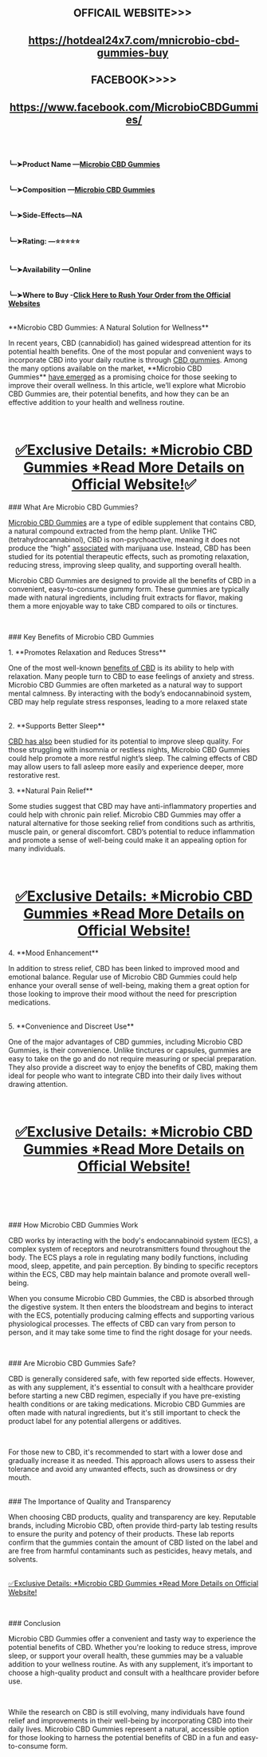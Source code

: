 <h2 class="CjVfdc" style="text-align: center;"><span class="C9DxTc ">OFFICAIL WEBSITE&gt;&gt;&gt;</span>&nbsp;</h2>
<h2 class="CjVfdc" style="text-align: center;"><a class="XqQF9c" href="https://hotdeal24x7.com/mnicrobio-cbd-gummies-buy" target="_blank"><span class="C9DxTc aw5Odc ">https://hotdeal24x7.com/mnicrobio-cbd-gummies-buy</span></a>&nbsp;</h2>
<h2 class="CjVfdc" style="text-align: center;"><span class="C9DxTc ">FACEBOOK&gt;&gt;&gt;&gt;</span></h2>
<h2 class="CjVfdc" style="text-align: center;"><a class="XqQF9c" href="https://www.facebook.com/MicrobioCBDGummies/" target="_blank"><span class="C9DxTc aw5Odc ">https://www.facebook.com/MicrobioCBDGummies/</span></a></h2>
<div id="h.rly2m5u4waxs" class="CobnVe yMxPgf  aP9Z7e">&nbsp;</div>
<div class="CjVfdc">
<div class="PPhIP rviiZ">&nbsp;</div>
</div>
<div class="CjVfdc">
<div class="PPhIP rviiZ">&nbsp;</div>
<strong><span class="C9DxTc ">╰┈➤Product Name &mdash;</span><a class="XqQF9c" href="https://hotdeal24x7.com/mnicrobio-cbd-gummies-buy" target="_blank"><span class="C9DxTc ">Microbio CBD Gummies</span></a></strong></div>
<div id="h.rwt8ojom5txf" class="CobnVe yMxPgf  aP9Z7e"><strong>&nbsp;</strong></div>
<div class="CjVfdc">
<div class="PPhIP rviiZ"><strong>&nbsp;</strong></div>
<strong><span class="C9DxTc ">╰┈➤Composition &mdash;</span><a class="XqQF9c" href="https://hotdeal24x7.com/mnicrobio-cbd-gummies-buy" target="_blank"><span class="C9DxTc ">Microbio CBD Gummies</span></a></strong></div>
<div id="h.1id8rv60ism6" class="CobnVe yMxPgf  aP9Z7e"><strong>&nbsp;</strong></div>
<div class="CjVfdc">
<div class="PPhIP rviiZ"><strong>&nbsp;</strong></div>
<strong><span class="C9DxTc ">╰┈➤Side-Effects&mdash;NA</span></strong></div>
<div id="h.dkfr7kd0mgnv" class="CobnVe yMxPgf  aP9Z7e"><strong>&nbsp;</strong></div>
<div class="CjVfdc">
<div class="PPhIP rviiZ"><strong>&nbsp;</strong></div>
<strong><span class="C9DxTc ">╰┈➤Rating: &mdash;⭐⭐⭐⭐⭐</span></strong></div>
<div id="h.7fn3rdqs4oyu" class="CobnVe yMxPgf  aP9Z7e"><strong>&nbsp;</strong></div>
<div class="CjVfdc">
<div class="PPhIP rviiZ"><strong>&nbsp;</strong></div>
<strong><span class="C9DxTc ">╰┈➤Availability &mdash;Online</span></strong></div>
<div id="h.fbpw7uesmvii" class="CobnVe yMxPgf  aP9Z7e"><strong>&nbsp;</strong></div>
<div class="CjVfdc">
<div class="PPhIP rviiZ"><strong>&nbsp;</strong></div>
<strong><span class="C9DxTc ">╰┈➤Where to Buy -</span><a class="XqQF9c" href="https://hotdeal24x7.com/mnicrobio-cbd-gummies-buy" target="_blank"><span class="C9DxTc ">Click Here to Rush Your Order from the Official Websites</span></a></strong><span class="C9DxTc "><br /><br /></span></div>
<p class="zfr3Q CDt4Ke " dir="ltr"><span class="C9DxTc ">**Microbio CBD Gummies: A Natural Solution for Wellness**</span></p>
<p class="zfr3Q CDt4Ke " dir="ltr"><span class="C9DxTc ">In recent years, CBD (cannabidiol) has gained widespread attention for its potential health benefits. One of the most popular and convenient ways to incorporate CBD into your daily routine is through&nbsp;</span><a class="XqQF9c" href="https://www.facebook.com/MicrobioCBDGummies/" target="_blank"><span class="C9DxTc ">CBD gummies</span></a><span class="C9DxTc ">. Among the many options available on the market, **Microbio CBD Gummies**&nbsp;</span><a class="XqQF9c" href="https://www.facebook.com/MicrobioCBDGummies/" target="_blank"><span class="C9DxTc ">have emerged</span></a><span class="C9DxTc ">&nbsp;as a promising choice for those seeking to improve their overall wellness. In this article, we&rsquo;ll explore what Microbio CBD Gummies are, their pote</span><span class="C9DxTc ">ntial benefits, and how they can be an effective addition to your health and wellness routine.</span></p>
<div class="PPhIP rviiZ">&nbsp;</div>
<h1 class="CjVfdc" style="text-align: center;"><a class="XqQF9c" href="https://hotdeal24x7.com/mnicrobio-cbd-gummies-buy" target="_blank"><span class="C9DxTc ">✅Exclusive Details: *Microbio CBD Gummies *Read More Details on Official Website!</span></a><span class="C9DxTc ">✅</span></h1>
<p class="zfr3Q CDt4Ke " dir="ltr"><span class="C9DxTc ">### What Are Microbio CBD Gummies?</span></p>
<p class="zfr3Q CDt4Ke " dir="ltr"><a class="XqQF9c" href="https://www.facebook.com/groups/microbiocbdgummies" target="_blank"><span class="C9DxTc ">Microbio CBD Gummies</span></a><span class="C9DxTc ">&nbsp;are a type of edible supplement that contains CBD, a natural compound extracted from the hemp plant. Unlike THC (tetrahydrocannabinol), CBD is non-psychoactive, meaning it does not produce the &ldquo;high&rdquo;&nbsp;</span><a class="XqQF9c" href="https://www.facebook.com/groups/microbiocbdgummies" target="_blank"><span class="C9DxTc ">associated</span></a><span class="C9DxTc ">&nbsp;with marijuana use. Instead, CBD has been studied for its potential therapeutic effects, such as promoting relaxation, reducing stress, improving sleep quality, and supporting overall health.</span></p>
<p class="zfr3Q CDt4Ke " dir="ltr"><span class="C9DxTc ">Microbio CBD Gummies are designed to provide all the benefits of CBD in a convenient, easy-to-consume gummy form. These gummies are typically made with natural ingredients, including fruit extracts for flavor, making them a more enjoyable way to take CBD compared to oils or tinctures.</span></p>
<p>&nbsp;</p>
<p class="zfr3Q CDt4Ke " dir="ltr"><span class="C9DxTc ">### Key Benefits of Microbio CBD Gummies</span></p>
<p class="zfr3Q CDt4Ke " dir="ltr"><span class="C9DxTc ">1. **Promotes Relaxation and Reduces Stress**</span></p>
<p class="zfr3Q CDt4Ke " dir="ltr"><span class="C9DxTc ">One of the most well-known&nbsp;</span><a class="XqQF9c" href="https://microbio-cbd-gummies.company.site/" target="_blank"><span class="C9DxTc ">benefits of CBD</span></a><span class="C9DxTc ">&nbsp;is its ability to help with relaxation. Many people turn to CBD to ease feelings of anxiety and stress. Microbio CBD Gummies are often marketed as a natural way to support mental calmness. By interacting with the body&rsquo;s endocannabinoid system, CBD may help regulate stress responses, leading to a more relaxed state</span><span class="C9DxTc "><br /><br /></span></p>
<p class="zfr3Q CDt4Ke " dir="ltr"><span class="C9DxTc ">2. **Supports Better Sleep**</span></p>
<p class="zfr3Q CDt4Ke " dir="ltr"><a class="XqQF9c" href="https://microbio-cbd-gummies.company.site/" target="_blank"><span class="C9DxTc ">CBD has also</span></a><span class="C9DxTc ">&nbsp;been studied for its potential to improve sleep quality. For those struggling with insomnia or restless nights, Microbio CBD Gummies could help promote a more restful night&rsquo;s sleep. The calming effects of CBD may allow users to fall asleep more easily and experience deeper, more restorative rest.</span></p>
<p class="zfr3Q CDt4Ke " dir="ltr"><span class="C9DxTc ">3. **Natural Pain Relief**</span></p>
<p class="zfr3Q CDt4Ke " dir="ltr"><span class="C9DxTc ">Some studies suggest that CBD may have anti-inflammatory properties and could help with chronic pain relief. Microbio CBD Gummies may offer a natural alternative for those seeking relief from conditions such as arthritis, muscle pain, or general discomfort. CBD&rsquo;s potential to reduce inflammation and promot</span><span class="C9DxTc ">e a sense of well-being could make it an appealing option for many individuals.</span></p>
<div class="PPhIP rviiZ">&nbsp;</div>
<h1 class="CjVfdc" style="text-align: center;"><a class="XqQF9c" href="https://hotdeal24x7.com/mnicrobio-cbd-gummies-buy" target="_blank"><span class="C9DxTc aw5Odc ">✅Exclusive Details: *Microbio CBD Gummies *Read More Details on Official Website!</span></a></h1>
<p class="zfr3Q CDt4Ke " dir="ltr"><span class="C9DxTc ">4. **Mood Enhancement**</span></p>
<p class="zfr3Q CDt4Ke " dir="ltr"><span class="C9DxTc ">In addition to stress relief, CBD has been linked to improved mood and emotional balance. Regular use of Microbio CBD Gummies could help enhance your overall sense of well-being, making them a great option for those looking to improve their mood without the need for prescription medications.</span><span class="C9DxTc "><br /><br /></span></p>
<p class="zfr3Q CDt4Ke " dir="ltr"><span class="C9DxTc ">5. **Convenience and Discreet Use**</span></p>
<p class="zfr3Q CDt4Ke " dir="ltr"><span class="C9DxTc ">One of the major advantages of CBD gummies, including Microbio CBD Gummies, is their convenience. Unlike tinctures or capsules, gummies are easy to take on the go and do not require measuring or special preparation. They also provide a discreet way to enjoy the benefits of CBD, making them ideal for people who want to integrate CBD into their daily lives without drawing attention.</span></p>
<div class="PPhIP rviiZ">&nbsp;</div>
<h1 class="CjVfdc" style="text-align: center;"><span style="text-decoration: underline;"><strong><a class="XqQF9c" href="https://hotdeal24x7.com/mnicrobio-cbd-gummies-buy" target="_blank"><span class="C9DxTc aw5Odc ">✅Exclusive Details: *Microbio CBD Gummies *Read More Details on Official Website!</span></a></strong></span></h1>
<h1 style="text-align: center;">&nbsp;</h1>
<p class="zfr3Q CDt4Ke " dir="ltr"><span class="C9DxTc ">### How Microbio CBD Gummies Work</span></p>
<p class="zfr3Q CDt4Ke " dir="ltr"><span class="C9DxTc ">CBD works by interacting with the body's endocannabinoid system (ECS), a complex system of receptors and neurotransmitters found throughout the body. The ECS plays a role in regulating many bodily functions, including mood, sleep, appetite, and pain perception. By binding to specific receptors within the ECS, CBD may help maintain balance and promote overall well-being.</span></p>
<p class="zfr3Q CDt4Ke " dir="ltr"><span class="C9DxTc ">When you consume Microbio CBD Gummies, the CBD is absorbed through the digestive system. It then enters the bloodstream and begins to interact with the ECS, potentially producing calming effects and supporting various physiological processes. The effects of CBD can vary from person to person, and it may take some time to find the right dosage for your needs.</span></p>
<p>&nbsp;</p>
<p class="zfr3Q CDt4Ke " dir="ltr"><span class="C9DxTc ">### Are Microbio CBD Gummies Safe?</span></p>
<p class="zfr3Q CDt4Ke " dir="ltr"><span class="C9DxTc ">CBD is generally considered safe, with few reported side effects. However, as with any supplement, it's essential to consult with a healthcare provider before starting a new CBD regimen, especially if you have pre-existing health conditions or are taking medications. Microbio CBD Gummies are often made with natural ingredients, but it's still important to check the product label for any potential allergens or additives.</span></p>
<p class="zfr3Q CDt4Ke " dir="ltr"><span class="C9DxTc ">&nbsp;</span></p>
<p class="zfr3Q CDt4Ke " dir="ltr"><span class="C9DxTc ">For those new to CBD, it's recommended to start with a lower dose and gradually increase it as needed. This approach allows users to assess their tolerance and avoid any unwanted effects, such as drowsiness or dry mouth.</span><span class="C9DxTc "><br /><br /></span></p>
<p class="zfr3Q CDt4Ke " dir="ltr"><span class="C9DxTc ">### The Importance of Quality and Transparency</span></p>
<p class="zfr3Q CDt4Ke " dir="ltr"><span class="C9DxTc ">When choosing CBD products, quality and transparency are key. Reputable brands, including Microbio CBD, often provide third-party lab testing results to ensure the purity and potency of their products. These lab reports confirm that the gummies contain the amount of CBD listed on the label and are free from harmful contaminants such as pesticides, heavy metals, and solvents.</span></p>
<div class="CjVfdc">
<div class="PPhIP rviiZ">&nbsp;</div>
<a class="XqQF9c" href="https://hotdeal24x7.com/mnicrobio-cbd-gummies-buy" target="_blank"><span class="C9DxTc aw5Odc ">✅Exclusive Details: *Microbio CBD Gummies *Read More Details on Official Website!</span></a></div>
<p>&nbsp;</p>
<p class="zfr3Q CDt4Ke " dir="ltr"><span class="C9DxTc ">### Conclusion</span></p>
<p class="zfr3Q CDt4Ke " dir="ltr"><span class="C9DxTc ">Microbio CBD Gummies offer a convenient and tasty way to experience the potential benefits of CBD. Whether you're looking to reduce stress, improve sleep, or support your overall health, these gummies may be a valuable addition to your wellness routine. As with any supplement, it&rsquo;s important to choose a high-quality product and consult with a healthcare provider before use.</span></p>
<p>&nbsp;</p>
<p class="zfr3Q CDt4Ke " dir="ltr"><span class="C9DxTc ">While the research on CBD is still evolving, many individuals have found relief and improvements in their well-being by incorporating CBD into their daily lives. Microbio CBD Gummies represent a natural, accessible option for those looking to harness the potential benefits of CBD in a fun and easy-to-consume form.</span></p>
